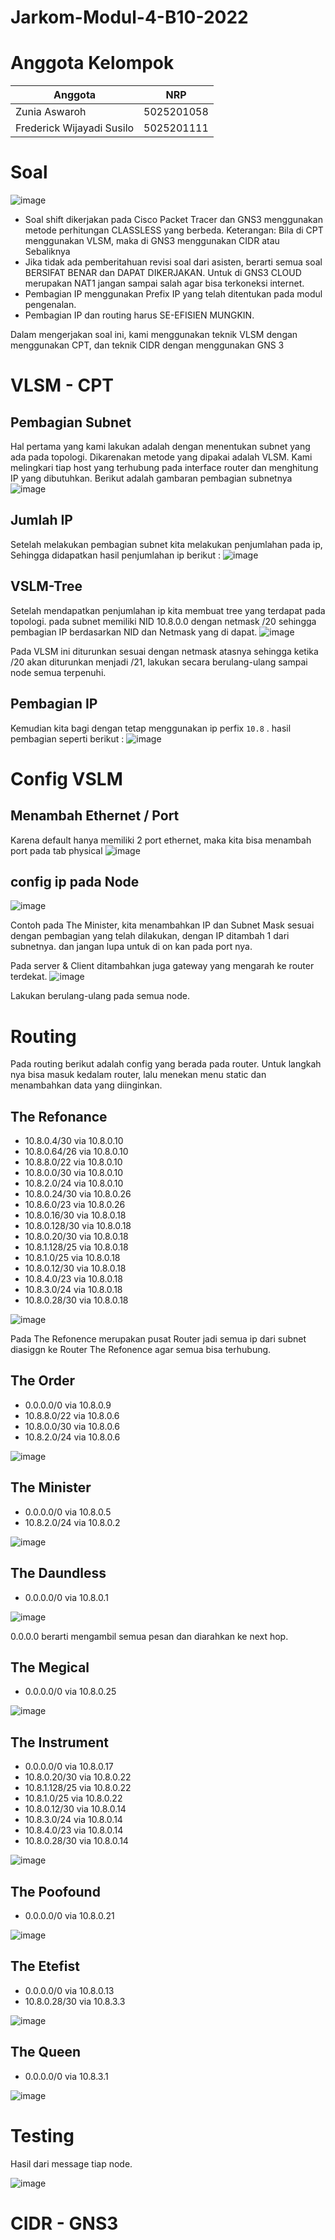 # Jarkom-Modul-4-B10-2022

# Anggota Kelompok
Anggota  | NRP
---------|-------
Zunia Aswaroh | 5025201058
Frederick Wijayadi Susilo | 5025201111

# Soal 
![image](https://github.com/zunia25/Modul-4/blob/main/soal%20shift%204.png)

- Soal shift dikerjakan pada Cisco Packet Tracer dan GNS3 menggunakan metode perhitungan CLASSLESS yang berbeda. Keterangan: Bila di CPT menggunakan VLSM, maka di GNS3 menggunakan CIDR atau Sebaliknya
- Jika tidak ada pemberitahuan revisi soal dari asisten, berarti semua soal BERSIFAT BENAR dan DAPAT DIKERJAKAN. Untuk di GNS3 CLOUD merupakan NAT1 jangan sampai salah agar bisa terkoneksi internet.
- Pembagian IP menggunakan Prefix IP yang telah ditentukan pada modul pengenalan.
- Pembagian IP dan routing harus SE-EFISIEN MUNGKIN.

Dalam mengerjakan soal ini, kami menggunakan teknik VLSM dengan menggunakan CPT, dan teknik CIDR dengan menggunakan GNS 3

# VLSM - CPT
## Pembagian Subnet
Hal pertama yang kami lakukan adalah dengan menentukan subnet yang ada pada topologi. Dikarenakan metode yang dipakai adalah VLSM. Kami melingkari tiap host yang terhubung pada interface router dan menghitung IP yang dibutuhkan. Berikut adalah gambaran pembagian subnetnya
![image](https://github.com/zunia25/Modul-4/blob/main/VLSM-CPT.png)

## Jumlah IP
Setelah melakukan pembagian subnet kita melakukan penjumlahan pada ip, Sehingga didapatkan hasil penjumlahan ip berikut :
![image](https://github.com/zunia25/Modul-4/blob/main/Tabel2.png)

## VSLM-Tree
Setelah mendapatkan penjumlahan ip kita membuat tree yang terdapat pada topologi. pada subnet memiliki NID 10.8.0.0 dengan netmask /20 sehingga pembagian IP berdasarkan NID dan Netmask yang di dapat.
![image](https://github.com/zunia25/Modul-4/blob/main/VLSM-Tree.png)

Pada VLSM ini diturunkan sesuai dengan netmask atasnya sehingga ketika /20 akan diturunkan menjadi /21, lakukan secara berulang-ulang sampai node semua terpenuhi.

## Pembagian IP
Kemudian kita bagi dengan tetap menggunakan ip perfix `10.8` . hasil pembagian seperti berikut :
![image](https://github.com/zunia25/Modul-4/blob/main/Tabel1.png)


# Config VSLM
## Menambah Ethernet / Port
Karena default hanya memiliki 2 port ethernet, maka kita bisa menambah port pada tab physical
![image](https://github.com/zunia25/Modul-4/blob/main/Port.png)

## config ip pada Node
![image](https://github.com/zunia25/Modul-4/blob/main/Router.png)

Contoh pada The Minister, kita menambahkan IP dan Subnet Mask sesuai dengan pembagian yang telah dilakukan, dengan IP ditambah 1 dari subnetnya. dan jangan lupa untuk di on kan pada port nya.

Pada server & Client ditambahkan juga gateway yang mengarah ke router terdekat.
![image](https://github.com/zunia25/Modul-4/blob/main/Client.png)

Lakukan berulang-ulang pada semua node.

# Routing 
Pada routing berikut adalah config yang berada pada router. Untuk langkah nya bisa masuk kedalam router, lalu menekan menu static dan menambahkan data yang diinginkan.

## The Refonance
- 10.8.0.4/30 via 10.8.0.10
- 10.8.0.64/26 via 10.8.0.10
- 10.8.8.0/22 via 10.8.0.10
- 10.8.0.0/30 via 10.8.0.10
- 10.8.2.0/24 via 10.8.0.10
- 10.8.0.24/30 via 10.8.0.26
- 10.8.6.0/23 via 10.8.0.26
- 10.8.0.16/30 via 10.8.0.18
- 10.8.0.128/30 via 10.8.0.18
- 10.8.0.20/30 via 10.8.0.18
- 10.8.1.128/25 via 10.8.0.18
- 10.8.1.0/25 via 10.8.0.18
- 10.8.0.12/30 via 10.8.0.18
- 10.8.4.0/23 via 10.8.0.18
- 10.8.3.0/24 via 10.8.0.18
- 10.8.0.28/30 via 10.8.0.18

![image](https://github.com/zunia25/Modul-4/blob/main/The%20Refonance.png)

Pada The Refonence merupakan pusat Router jadi semua ip dari subnet diasiggn ke Router The Refonence agar semua bisa terhubung.

## The Order
- 0.0.0.0/0 via 10.8.0.9
- 10.8.8.0/22 via 10.8.0.6
- 10.8.0.0/30 via 10.8.0.6
- 10.8.2.0/24 via 10.8.0.6

![image](https://github.com/zunia25/Modul-4/blob/main/The%20Order.png)

## The Minister
- 0.0.0.0/0 via 10.8.0.5
- 10.8.2.0/24 via 10.8.0.2

![image](https://github.com/zunia25/Modul-4/blob/main/The%20Minister.png)

## The Daundless
- 0.0.0.0/0 via 10.8.0.1

![image](https://github.com/zunia25/Modul-4/blob/main/The%20Daundless.png)

0.0.0.0 berarti mengambil semua pesan dan diarahkan ke next hop.

## The Megical
- 0.0.0.0/0 via 10.8.0.25

![image](https://github.com/zunia25/Modul-4/blob/main/The%20Megical.png)

## The Instrument
- 0.0.0.0/0 via 10.8.0.17
- 10.8.0.20/30 via 10.8.0.22
- 10.8.1.128/25 via 10.8.0.22
- 10.8.1.0/25 via 10.8.0.22
- 10.8.0.12/30 via 10.8.0.14
- 10.8.3.0/24 via 10.8.0.14
- 10.8.4.0/23 via 10.8.0.14
- 10.8.0.28/30 via 10.8.0.14

![image](https://github.com/zunia25/Modul-4/blob/main/The%20Instrument.png)

## The Poofound
- 0.0.0.0/0 via 10.8.0.21

![image](https://github.com/zunia25/Modul-4/blob/main/The%20Poofound.png)

## The Etefist
- 0.0.0.0/0 via 10.8.0.13
- 10.8.0.28/30 via 10.8.3.3

![image](https://github.com/zunia25/Modul-4/blob/main/The%20Etefist.png)

## The Queen
- 0.0.0.0/0 via 10.8.3.1

![image](https://github.com/zunia25/Modul-4/blob/main/The%20Queen.png)

# Testing
Hasil dari message tiap node.

![image](https://github.com/zunia25/Modul-4/blob/main/Testing.png)

# CIDR - GNS3






